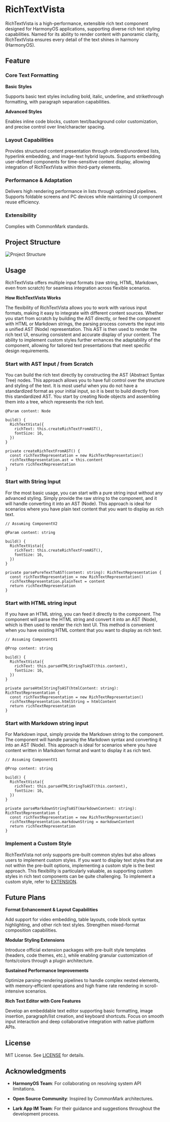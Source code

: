 RichTextVista
=============

RichTextVista is a high-performance, extensible rich text component designed for HarmonyOS applications, supporting diverse rich text styling capabilities. Named for its ability to render content with panoramic clarity, RichTextVista ensures every detail of the text shines in harmony (HarmonyOS).

Feature
-------

### **Core Text Formatting**

**Basic Styles** 

Supports basic text styles including bold, italic, underline, and strikethrough formatting, with paragraph separation capabilities. 

**Advanced Styles** 

Enables inline code blocks, custom text/background color customization, and precise control over line/character spacing.

### **Layout Capabilities**

Provides structured content presentation through ordered/unordered lists, hyperlink embedding, and image-text hybrid layouts. Supports embedding user-defined components for time-sensitive content display, allowing integration of RichTextVista within third-party elements.

### **Performance & Adaptation**

Delivers high rendering performance in lists through optimized pipelines. Supports foldable screens and PC devices while maintaining UI component reuse efficiency.

### **Extensibility**

Complies with CommonMark standards.

Project Structure
-----------------

![Project Structure](https://github.com/larksuite/rich-text-vista/blob/main/project-structure.png)

Usage
-----

RichTextVista offers multiple input formats (raw string, HTML, Markdown, even from scratch) for seamless integration across flexible scenarios. 

**How RichTextVista Works**

The flexibility of RichTextVista allows you to work with various input formats, making it easy to integrate with different content sources. Whether you start from scratch by building the AST directly, or feed the component with HTML or Markdown strings, the parsing process converts the input into a unified AST (Node) representation. This AST is then used to render the rich text UI, ensuring consistent and accurate display of your content. The ability to implement custom styles further enhances the adaptability of the component, allowing for tailored text presentations that meet specific design requirements.

### Start with AST Input / from Scratch

You can build the rich text directly by constructing the AST (Abstract Syntax Tree) nodes. This approach allows you to have full control over the structure and styling of the text. It is most useful when you do not have a standardized format as your initial input, so it is best to build directly from this standardized AST. You start by creating Node objects and assembling them into a tree, which represents the rich text.

```
@Param content: Node  

build() {
  RichTextVista({      
    richText: this.createRichTextFromAST(),
    fontSize: 16,      
  })  
} 

private createRichTextFromAST() {
  const richTextRepresentation = new RichTextRepresentation()
  richTextRepresentation.ast = this.content
  return richTextRepresentation
}
```

### Start with String Input

For the most basic usage, you can start with a pure string input without any advanced styling. Simply provide the raw string to the component, and it will handle converting it into an AST (Node). This approach is ideal for scenarios where you have plain text content that you want to display as rich text.

```
// Assuming ComponentV2 

@Param content: string

build() {
  RichTextVista({      
    richText: this.createRichTextFromAST(),
    fontSize: 16,      
  })   
}

private parsePureTextToAST(content: string): RichTextRepresentation {
  const richTextRepresentation = new RichTextRepresentation()
  richTextRepresentation.plainText = content
  return richTextRepresentation
}
```

### Start with HTML string input

If you have an HTML string, you can feed it directly to the component. The component will parse the HTML string and convert it into an AST (Node), which is then used to render the rich text UI. This method is convenient when you have existing HTML content that you want to display as rich text.

```
// Assuming ComponentV1  

@Prop content: string

build() {
  RichTextVista({      
    richText: this.parseHTMLStringToAST(this.content),
    fontSize: 16,      
  })   
}

private parseHtmlStringToAST(htmlContent: string): RichTextRepresentation {
  const richTextRepresentation = new RichTextRepresentation()
  richTextRepresentation.htmlString = htmlContent
  return richTextRepresentation
}
```

### Start with Markdown string input

For Markdown input, simply provide the Markdown string to the component. The component will handle parsing the Markdown syntax and converting it into an AST (Node). This approach is ideal for scenarios where you have content written in Markdown format and want to display it as rich text.

```
// Assuming ComponentV1  

@Prop content: string

build() {
  RichTextVista({      
    richText: this.parseHTMLStringToAST(this.content),
    fontSize: 16,      
  })   
}

private parseMarkdownStringToAST(markdownContent: string): RichTextRepresentation {
  const richTextRepresentation = new RichTextRepresentation()
  richTextRepresentation.markdownString = markdownContent
  return richTextRepresentation
}
```

### Implement a Custom Style

RichTextVista not only supports pre-built common styles but also allows users to implement custom styles. If you want to display text styles that are not within the pre-built options, implementing a custom style is the best approach. This flexibility is particularly valuable, as supporting custom styles in rich text components can be quite challenging. To implement a custom style, refer to [EXTENSION](https://github.com/larksuite/rich-text-vista/blob/main/EXTENSION.md).

Future Plans
------------

**Format Enhancement & Layout Capabilities**

Add support for video embedding, table layouts, code block syntax highlighting, and other rich text styles. Strengthen mixed-format composition capabilities.

**Modular Styling Extensions**

Introduce official extension packages with pre-built style templates (headers, code themes, etc.), while enabling granular customization of fonts/colors through a plugin architecture.

**Sustained Performance Improvements**

Optimize parsing-rendering pipelines to handle complex nested elements, with memory-efficient operations and high frame rate rendering in scroll-intensive scenarios.

**Rich Text Editor with Core Features**

Develop an embeddable text editor supporting basic formatting, image insertion, paragraph/list creation, and keyboard shortcuts. Focus on smooth input interaction and deep collaborative integration with native platform APIs.

License
-------

MIT License. See [LICENSE](https://github.com/larksuite/rich-text-vista/blob/main/LICENSE) for details.

Acknowledgments
---------------

*   **HarmonyOS Team**: For collaborating on resolving system API limitations.
    
*   **Open Source Community**: Inspired by CommonMark architectures.
    
*   **Lark App IM Team**: For their guidance and suggestions throughout the development process.